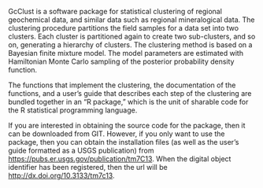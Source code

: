 GcClust is a software package for statistical clustering of regional geochemical data, and similar data such as regional mineralogical data. The clustering procedure partitions the field samples for a data set into two clusters. Each cluster is partitioned again to create two sub-clusters, and so on, generating a hierarchy of clusters. The clustering method is based on a Bayesian finite mixture model. The model parameters are estimated with Hamiltonian Monte Carlo sampling of the posterior probability density function.

The functions that implement the clustering, the documentation of the functions, and a user’s guide that describes each step of the clustering are bundled together in an “R package,” which is the unit of sharable code for the R statistical programming language.

If you are interested in obtaining the source code for the package, then it can be downloaded from GIT. However, if you only want to use the package, then you can obtain the installation files (as well as the user’s guide formatted as a USGS publication) from <https://pubs.er.usgs.gov/publication/tm7C13>. When the digital object identifier has been registered, then the url will be <http://dx.doi.org/10.3133/tm7c13>.

<!-- README.md is generated from README.Rmd. Please edit that file -->
